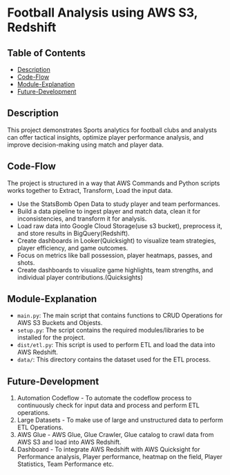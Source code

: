 # Football Analysis using AWS S3, Redshift

## Table of Contents

- [Description](#description)
- [Code-Flow](#code-flow)
- [Module-Explanation](#module-explanation)
- [Future-Development](#future-development)

## Description

This project demonstrates Sports analytics for football clubs and analysts can offer tactical insights, optimize player performance analysis, and improve decision-making 
using match and player data.

## Code-Flow

The project is structured in a way that AWS Commands and Python scripts works together to Extract, Transform, Load the input data.

* Use the StatsBomb Open Data to study player and team performances. 
* Build a data pipeline to ingest player and match data, clean it for inconsistencies, and transform it for analysis. 
* Load raw data into Google Cloud Storage(use s3 bucket), preprocess it, and store results in BigQuery(Redshift). 
* Create dashboards in Looker(Quicksight) to visualize team strategies, player efficiency, and game outcomes. 
* Focus on metrics like ball possession, player heatmaps, passes, and shots. 
* Create dashboards to visualize game highlights, team strengths, and individual player contributions.(Quicksights)

## Module-Explanation

- `main.py`: The main script that contains functions to CRUD Operations for AWS S3 Buckets and Objests.
- `setup.py`: The script contains the required modules/libraries to be installed for the project.
- `dist/etl.py`: This script is used to perform ETL and load the data into AWS Redshift.
- `data/`: This directory contains the dataset used for the ETL process.

## Future-Development

1. Automation Codeflow - To automate the codeflow process to continuously check for input data and process and perform ETL operations.
2. Large Datasets - To make use of large and unstructured data to perform ETL Operations.
3. AWS Glue - AWS Glue, Glue Crawler, Glue catalog to crawl data from AWS S3 and load into AWS Redshift.
4. Dashboard - To integrate AWS Redshift with AWS Quicksight for Performance analysis, Player performance, heatmap on the field, Player Statistics, Team Performance etc.
